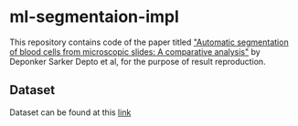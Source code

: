 # ml-segmentaion-impl
This repository contains code of the paper titled ["Automatic segmentation of blood cells from microscopic slides: A
comparative analysis"](https://www.sciencedirect.com/science/article/abs/pii/S0040816621001695) by Deponker Sarker Depto et al, for the purpose of result reproduction.

## Dataset
Dataset can be found at this [link](https://github.com/Deponker/Blood-cell-segmentation-dataset) 
